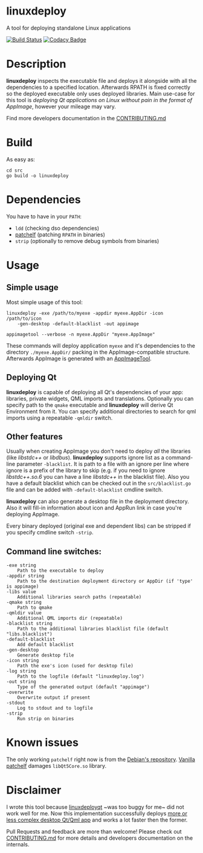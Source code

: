 # linuxdeploy
A tool for deploying standalone Linux applications

[![Build Status](https://travis-ci.org/ribtoks/linuxdeploy.svg?branch=master)](https://travis-ci.org/ribtoks/linuxdeploy)
[![Codacy Badge](https://api.codacy.com/project/badge/Grade/8cb388236da9407095fe73130a1ffa4b)](https://www.codacy.com/app/ribtoks/linuxdeploy)

# Description
**linuxdeploy** inspects the executable file and deploys it alongside with all the dependencies to a specified location. Afterwards RPATH is fixed correctly so the deployed executable only uses deployed libraries. Main use-case for this tool is _deploying Qt applications on Linux without pain in the format of AppImage_, however your mileage may vary.

Find more developers documentation in the [CONTRIBUTING.md](https://github.com/Ribtoks/linuxdeploy/blob/master/CONTRIBUTING.md)

# Build

As easy as:

    cd src
    go build -o linuxdeploy
    
# Dependencies

You have to have in your `PATH`:

* `ldd` (checking dso dependencies)
* [patchelf](https://anonscm.debian.org/cgit/collab-maint/patchelf.git/) (patching `RPATH` in binaries)
* `strip` (optionally to remove debug symbols from binaries)
 
# Usage

## Simple usage

Most simple usage of this tool:

    linuxdeploy -exe /path/to/myexe -appdir myexe.AppDir -icon /path/to/icon 
        -gen-desktop -default-blacklist -out appimage
        
    appimagetool --verbose -n myexe.AppDir "myexe.AppImage"
   
These commands will deploy application `myexe` and it's dependencies to the directory `./myexe.AppDir/` packing in the AppImage-compatible structure. Afterwards AppImage is generated with an [AppImageTool](https://github.com/probonopd/AppImageKit).

## Deploying Qt

**linuxdeploy** is capable of deploying all Qt's dependencies of your app: libraries, private widgets, QML imports and translations. Optionally you can specify path to the `qmake` executable and **linuxdeploy** will derive Qt Environment from it. You can specify additional directories to search for qml imports using a repeatable `-qmldir` switch.

## Other features

Usually when creating AppImage you don't need to deploy _all_ the libraries (like _libstdc++_ or _libdbus_). **linuxdeploy** supports ignore list as a command-line parameter `-blacklist`. It is path to a file with an ignore per line where ignore is a prefix of the library to skip (e.g. if you need to ignore _libstdc++.so.6_ you can have a line _libstdc++_ in the blacklist file). Also you have a default blacklist which can be checked out in the `src/blacklist.go` file and can be added with `-default-blacklist` cmdline switch.

**linuxdeploy** can also generate a desktop file in the deployment directory. Also it will fill-in information about icon and AppRun link in case you're deploying AppImage.

Every binary deployed (original exe and dependent libs) can be stripped if you specify cmdline switch `-strip`.

## Command line switches:
 
    -exe string
     	Path to the executable to deploy
    -appdir string
     	Path to the destination deployment directory or AppDir (if 'type' is appimage)
    -libs value
     	Additional libraries search paths (repeatable)
    -qmake string
     	Path to qmake
    -qmldir value
     	Additional QML imports dir (repeatable)
    -blacklist string
     	Path to the additional libraries blacklist file (default "libs.blacklist")
    -default-blacklist
     	Add default blacklist
    -gen-desktop
     	Generate desktop file
    -icon string
     	Path the exe's icon (used for desktop file)
    -log string
     	Path to the logfile (default "linuxdeploy.log")
    -out string
     	Type of the generated output (default "appimage")
    -overwrite
     	Overwrite output if present
    -stdout
     	Log to stdout and to logfile
    -strip
     	Run strip on binaries
        
# Known issues

The only working `patchelf` right now is from the [Debian's repository](https://anonscm.debian.org/cgit/collab-maint/patchelf.git/). [Vanilla patchelf](https://github.com/NixOS/patchelf) damages `libQt5Core.so` library.

# Disclaimer

I wrote this tool because [linuxdeployqt](https://github.com/probonopd/linuxdeployqt/) ~was too buggy for me~ did not work well for me. Now this implementation successfully deploys [more or less complex desktop Qt/Qml app](https://github.com/ribtoks/xpiks) and works a lot faster then the former.

Pull Requests and feedback are more than welcome! Please check out [CONTRIBUTING.md](https://github.com/Ribtoks/linuxdeploy/blob/master/CONTRIBUTING.md) for more details and developers documentation on the internals.
